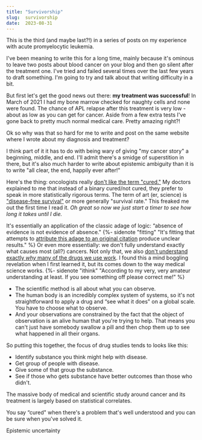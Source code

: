 ```yaml
---
title: "Survivorship"
slug:  survivorship
date:  2023-08-31
---
```


This is the third (and maybe last?!) in a series of posts on my experience with acute promyelocytic leukemia.

I've been meaning to write this for a long time, mainly because it's ominous to leave two posts about blood cancer on your blog and then go silent after the treatment one. I've tried and failed several times over the last few years to draft something. I'm going to try and talk about that writing difficulty in a bit.

But first let's get the good news out there: **my treatment was successful**! In March of 2021 I had my bone marrow checked for naughty cells and none were found. The chance of APL relapse after this treatment is very low - about as low as you can get for cancer. Aside from a few extra tests I've gone back to pretty much normal medical care. Pretty amazing right?!

Ok so why was that so hard for me to write and post on the same website where I wrote about my diagnosis and treatment?

I think part of it it has to do with being wary of giving "my cancer story" a beginning, middle, and end. I'll admit there's a smidge of superstition in there, but it's also much harder to write about epistemic ambiguity than it is to write "all clear, the end, happily ever after!"

Here's the thing: oncologists really [don't like the term "cured."] My doctors explained to me that instead of a binary cured/not cured, they prefer to speak in more statistically rigorous terms. The term of art (er, science) is ["disease-free survival"] or more generally "survival rate." This freaked me out the first time I read it. *Oh great so now we just start a timer to see how long it takes until I die.* 

[don't like the term "cured."]: https://www.cbsnews.com/news/docs-avoid-saying-cancers-cured/
["disease-free survival"]: https://www.cancer.gov/publications/dictionaries/cancer-terms/def/disease-free-survival

It's essentially an application of the classic adage of logic: “absence of evidence is not evidence of absence." {%- sidenote "fitting" "It's fitting that attempts to [attribute this adage to an original citation] produce unclear results." %} Or even more essentially: we don't fully understand exactly what causes most (all?) cancers. Not only that, we also [don't understand exactly _why_ many of the drugs we use work]. I found this a mind boggling revelation when I first learned it, but its comes down to the way medical science works. {%- sidenote "ithink" "According to my very, very amateur understanding at least. If you see something off please correct me!" %}

[attribute this adage to an original citation]: https://quoteinvestigator.com/2019/09/17/absence/
[don't understand exactly _why_ many of the drugs we use work]: https://en.wikipedia.org/wiki/Category:Drugs_with_unknown_mechanisms_of_action

* The scientific method is all about what you can observe.
* The human body is an incredibly complex system of systems, so it's not straightforward to apply a drug and “see what it does" on a global scale. You have to choose what to observe.
* And your observations are constrained by the fact that the object of observation is an alive human that you're trying to help. That means you can't just have somebody swallow a pill and then chop them up to see what happened in all their organs.
 
So putting this together, the focus of drug studies tends to looks like this:

* Identify substance you think might help with disease.
* Get group of people with disease.
* Give some of that group the substance.
* See if those who gets substance have better outcomes than those who didn't.


The massive body of medical and scientific study around cancer and its treatment is largely based on statistical correlates.

You say “cured" when there's a problem that's well understood and you can be sure when you've solved it.

Epistemic uncertainty
